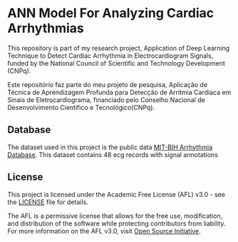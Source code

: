# ANN Model For Analyzing Cardiac Arrhythmias


This repository is part of my research project, Application of Deep Learning Technique to Detect Cardiac Arrhythmia in Electrocardiogram Signals, funded by the National Council of Scientific and Technology Development (CNPq).

Este repositório faz parte do meu projeto de pesquisa, Aplicação de Técnica de Aprendizagem Profunda para Detecção de Arritmia Cardíaca em Sinais de Eletrocardiograma, financiado pelo Conselho Nacional de Desenvolvimento Científico e Tecnológico(CNPq).

## Database

The dataset used in this project is the public data [MIT-BIH Arrhythmia Database](https://physionet.org/content/mitdb/1.0.0/). This dataset contains 48 ecg records with signal annotations 

## License

This project is licensed under the Academic Free License (AFL) v3.0 - see the [LICENSE](LICENSE) file for details.

The AFL is a permissive license that allows for the free use, modification, and distribution of the software while protecting contributors from liability. For more information on the AFL v3.0, visit [Open Source Initiative](https://opensource.org/licenses/AFL-3.0).
